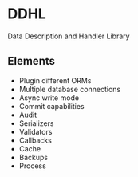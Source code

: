 # DDHL
Data Description and Handler Library

## Elements
- Plugin different ORMs
- Multiple database connections
- Async write mode
- Commit capabilities
- Audit
- Serializers
- Validators
- Callbacks
- Cache
- Backups
- Process

